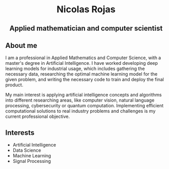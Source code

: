 <h1 align="center"><a>Nicolas Rojas</a></h1>
<h2 align="center">Applied mathematician and computer scientist</h2>

## About me

I am a professional in Applied Mathematics and Computer Science, with a master's degree in Artificial Intelligence. I have worked developing deep learning models for industrial usage, which includes gathering the necessary data, researching the optimal machine learning model for the given problem, and writing the necessary code to train and deploy the final product.

My main interest is applying artificial intelligence concepts and algorithms into different researching areas, like computer vision, natural language processing, cybersecurity or quantum computation. Implementing efficient computational solutions to real industry problems and challenges is my current professional objective.

## Interests

- Artificial Intelligence
- Data Science
- Machine Learning
- Signal Processing
